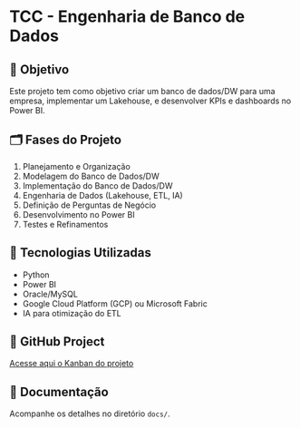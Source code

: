 # TCC - Engenharia de Banco de Dados

## 📌 Objetivo
Este projeto tem como objetivo criar um banco de dados/DW para uma empresa, implementar um Lakehouse, e desenvolver KPIs e dashboards no Power BI.

## 🗂️ Fases do Projeto
1. Planejamento e Organização
2. Modelagem do Banco de Dados/DW
3. Implementação do Banco de Dados/DW
4. Engenharia de Dados (Lakehouse, ETL, IA)
5. Definição de Perguntas de Negócio
6. Desenvolvimento no Power BI
7. Testes e Refinamentos

## 🔧 Tecnologias Utilizadas
- Python
- Power BI
- Oracle/MySQL
- Google Cloud Platform (GCP) ou Microsoft Fabric
- IA para otimização do ETL

## 🔗 GitHub Project
[Acesse aqui o Kanban do projeto](https://github.com/SEU_USUARIO/SEU_REPOSITORIO/projects/1)

## 📝 Documentação
Acompanhe os detalhes no diretório `docs/`.
